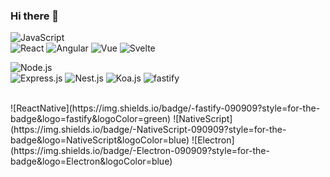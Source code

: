 ### Hi there 👋

![JavaScript](https://img.shields.io/badge/-JavaScript-090909?style=for-the-badge&logo=JavaScript&logoColor=E9D54D)
 <br/>
  ![React](https://img.shields.io/badge/-React-090909?style=for-the-badge&logo=react&logoColor=47C5FB)
  ![Angular](https://img.shields.io/badge/-Angular-090909?style=for-the-badge&logo=angular&logoColor=red)
  ![Vue](https://img.shields.io/badge/-Vue.js-090909?style=for-the-badge&logo=Vue.js&logoColor=green)
  ![Svelte](https://img.shields.io/badge/-svelte-090909?style=for-the-badge&logo=svelte&logoColor=orange)
  
![Node.js](https://img.shields.io/badge/-Node.js-090909?style=for-the-badge&logo=node.js&logoColor=green)
  <br/>
  ![Express.js](https://img.shields.io/badge/-Express.js-090909?style=for-the-badge&logo=express&logoColor=green)
  ![Nest.js](https://img.shields.io/badge/-Nest.js-090909?style=for-the-badge&logo=nest.js&logoColor=green)
  ![Koa.js](https://img.shields.io/badge/-Koa.js-090909?style=for-the-badge&logo=Koa.js&logoColor=green)
  ![fastify](https://img.shields.io/badge/-fastify-090909?style=for-the-badge&logo=fastify&logoColor=green)

<br/>
  ![ReactNative](https://img.shields.io/badge/-fastify-090909?style=for-the-badge&logo=fastify&logoColor=green)
  ![NativeScript](https://img.shields.io/badge/-NativeScript-090909?style=for-the-badge&logo=NativeScript&logoColor=blue)
  ![Electron](https://img.shields.io/badge/-Electron-090909?style=for-the-badge&logo=Electron&logoColor=blue)


